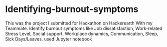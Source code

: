 # Identifying-burnout-symptoms
This was the project I submitted for Hackathon on Hackerearth With my Teammate. 
Identify burnout symptoms like Job dissatisfaction, Work-related Stress Level, Social support, Workplace dynamics, Communication, Sleep, Sick Days/Leaves.
used Jupyter notebook
